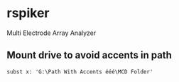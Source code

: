 # rspiker
Multi Electrode Array Analyzer

## Mount drive to avoid accents in path

    subst x: 'G:\Path With Accents ééé\MCD Folder'
